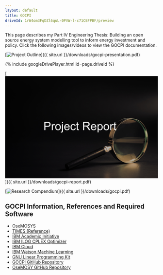 ```yaml
---
layout: default
title: GOCPI
driveId: 1rW4om3FqDZl6quL-0PVW-l-c71CBFPBF/preview
---
```



This page describes my Part IV Engineering Thesis: Building an open source energy system modelling tool to inform energy investment and policy. Click the following images/videos to view the GOCPI documentation.

[![Project Outline](/assets/images/gocpi-project-outline.png)]({{ site.url }}/downloads/gocpi-presentation.pdf)

{% include googleDrivePlayer.html id=page.driveId %}

[![Project Report](/assets/images/report.jpg)]({{ site.url }}/downloads/gocpi-report.pdf)

[![Research Compendium](/assets/images/compendium.jpg)]({{ site.url }}/downloads/gocpi.pdf)

## GOCPI Information, References and Required Software
* [OseMOSYS](http://www.osemosys.org/)
* [TIMES (Reference)](https://iea-etsap.org/index.php/etsap-tools/model-generators/times)
* [IBM Academic Initiative](https://www.ibm.com/academic/home)
* [IBM ILOG CPLEX Optimizer](https://www.ibm.com/analytics/cplex-optimizer)
* [IBM Cloud](https://www.ibm.com/cloud)
* [IBM Watson Machine Learning](https://www.ibm.com/cloud/machine-learning)
* [GNU Linear Programming Kit](https://www.gnu.org/software/glpk/)
* [GOCPI GitHub Repository](https://github.com/CMCD1996/GOCPI)
* [OseMOSY GitHub Repository](https://github.com/OSeMOSYS/OSeMOSYS)






